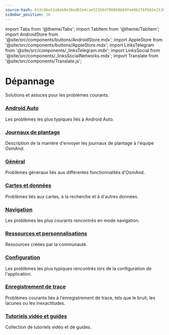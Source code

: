 ```yaml
---
source-hash: 01dc96e52a8ab0e38ed62e4cae52356d780060b69fee0b1f6fb62e2130f72cc2 
sidebar_position: 10
---
```


import Tabs from '@theme/Tabs';
import TabItem from '@theme/TabItem';
import AndroidStore from '@site/src/components/buttons/AndroidStore.mdx';
import AppleStore from '@site/src/components/buttons/AppleStore.mdx';
import LinksTelegram from '@site/src/components/_linksTelegram.mdx';
import LinksSocial from '@site/src/components/_linksSocialNetworks.mdx';
import Translate from '@site/src/components/Translate.js';

# Dépannage

Solutions et astuces pour les problèmes courants.

### [Android Auto](android_auto.md)

Les problèmes les plus typiques liés à Android Auto.

### [Journaux de plantage](./crash-logs.md)

Description de la manière d'envoyer les journaux de plantage à l'équipe OsmAnd.

### [Général](./general.md)

Problèmes généraux liés aux différentes fonctionnalités d'OsmAnd.

### [Cartes et données](./maps-data.md)

Problèmes liés aux cartes, à la recherche et à d'autres données.

### [Navigation](./navigation.md)

Les problèmes les plus courants rencontrés en mode navigation.

### [Ressources et personnalisations](./resources)

Ressources créées par la communauté.

### [Configuration](./setup.md)

Les problèmes les plus typiques rencontrés lors de la configuration de l'application.

### [Enregistrement de trace](./track-recording-issues.md)

Problèmes courants liés à l'enregistrement de trace, tels que le bruit, les lacunes ou les inexactitudes.

### [Tutoriels vidéo et guides](./video-tutorials.md)

Collection de tutoriels vidéo et de guides.

